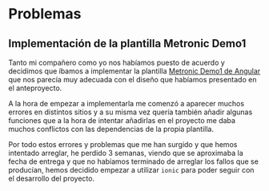 # Problemas
## Implementación de la plantilla Metronic Demo1
Tanto mi compañero como yo nos habíamos puesto de acuerdo y decidimos que íbamos a implementar la plantilla [Metronic Demo1 de Angular](https://preview.keenthemes.com/metronic/angular/demo1/dashboard) que nos parecía muy adecuada con el diseño que habíamos presentado en el anteproyecto. 

A la hora de empezar a implementarla me comenzó a aparecer muchos errores en distintos sitios y a su misma vez quería también añadir algunas funciones que a la hora de intentar añadirlas en el proyecto me daba muchos conflictos con las dependencias de la propia plantilla.

Por todo estos errores y problemas que me han surgido y que hemos intentado arreglar, he perdido 3 semanas, viendo que se aproximaba la fecha de entrega y que no habíamos terminado de arreglar los fallos que se producían, hemos decidido empezar a utilizar `ionic` para poder seguir con el desarrollo del proyecto.